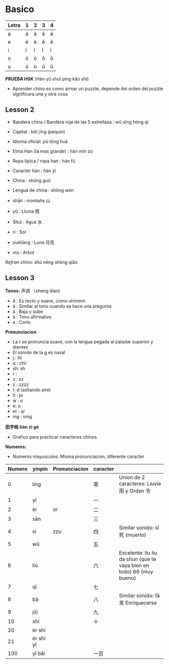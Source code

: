 # Basico
| Letra | 1 | 2 | 3 | 4 |
| ---- | ---- | ---- | ---- | ---- |
| a | á | à | ǎ | ā |
| e | é | è | ě | ē |
| i | í | ì | ǐ | ī |
| o | ó | ò | ǒ | ō |
| u | ú | ù | ǔ | ū |

**PRUEBA HSK** (Hàn yǔ shuǐ píng kǎo shì)
- Aprender chino es como armar un puzzle, depende del orden del puzzle significara una y otra cosa

## Lesson 2

- Bandera china / Bandera roja de las 5 estrellasa : wǔ xīng hóng qí
- Capital : běi jīng (pequin)
- Idioma oficial: pǔ tōng huà
- Etnia Han (la mas grande) : hàn mín zú
- Ropa tipica / ropa han :  hàn fú
- Caracter han : hàn zì
- China : shōng guó
- Lengua de china : shōng wén

- shān : montaña   山
- yǔ : Lluvia   雨
- Shuǐ : Agua  水
- rì : Sol  
- yuèliàng : Luna  月亮
- mù : Arbol

*Refran chino:* shú néng shēng qiǎo

## Lesson 3

**Tonos:** 声调 （sheng diao)
- ā : Es recto y suave, como uhmmm
- á : Similar al tono cuando se hace una pregunta
- ǎ : Baja y sube
- à : Tono afirmativo 
- a : Corto 

**Pronunciacion**
- La r se pronuncia suave, con la lengua pegada al paladar superior y dientes 
- El sonido de la g es nasal
- j : llii
- q : chii
- sh: sh
- r : 
- s : zz
- z : zzzz
- t: d (soltando aire)
- h : jo
- w : u
- e: o
- er : ar
- ing : iong

**田字格  tián zì gé**
- Grafico para practicar caracteres chinos. 

**Numeros:**

- Numeros mayusculos: Misma pronunciacion, diferente caracter

| Numero | yinpin | Pronunciacion | caracter |  |
| ---- | ---- | ---- | ---- | ---- |
| 0 | líng |  | 零 | Union de 2 caracteres: Lluvia 雨 y Orden  令 |
| 1 | yī |  | 一 |  |
| 2 | èr | or | 二 |  |
| 3 | sān |  | 三 |  |
| 4 | sì | zzu | 四 | Similar sonido: sǐ 死 (muerto) |
| 5 | wǔ |  | 五 |  |
| 6 | liù |  | 六 | Excelente: liu liu da shun (que te vaya bien en todo) 66 (muy bueno) |
| 7 | qī |  | 七 |  |
| 8 | bā |  | 八 | Similar sonido:  fā 发 Enriquecerse |
| 9 | jiǔ |  | 九 |  |
| 10 | shí |  | 十 |  |
| 20 | èr shí |  |  |  |
| 21 | èr shí yī |  |  |  |
| 100 | yī bǎi |  | 一百 |  |

